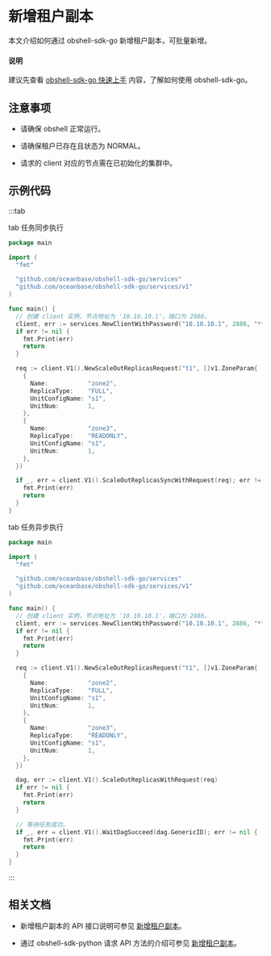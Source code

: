 # 新增租户副本

本文介绍如何通过 obshell-sdk-go 新增租户副本，可批量新增。

<main id="notice" type='explain'>
  <h4>说明</h4>
  <p>建议先查看 <a href='../100.quickstart-of-go.md'>obshell-sdk-go 快速上手</a> 内容，了解如何使用 obshell-sdk-go。</p>
</main>

## 注意事项

* 请确保 obshell 正常运行。

* 请确保租户已存在且状态为 NORMAL。

* 请求的 client 对应的节点需在已初始化的集群中。

## 示例代码

:::tab

tab 任务同步执行

```go
package main

import (
  "fmt"

  "github.com/oceanbase/obshell-sdk-go/services"
  "github.com/oceanbase/obshell-sdk-go/services/v1"
)

func main() {
  // 创建 client 实例，节点地址为 '10.10.10.1'，端口为 2886。
  client, err := services.NewClientWithPassword("10.10.10.1", 2886, "****")
  if err != nil {
    fmt.Print(err)
    return
  }

  req := client.V1().NewScaleOutReplicasRequest("t1", []v1.ZoneParam{
    {
      Name:           "zone2",
      ReplicaType:    "FULL",
      UnitConfigName: "s1",
      UnitNum:        1,
    },
    {
      Name:           "zone3",
      ReplicaType:    "READONLY",
      UnitConfigName: "s1",
      UnitNum:        1,
    },
  })

  if _, err = client.V1().ScaleOutReplicasSyncWithRequest(req); err != nil {
    fmt.Print(err)
    return
  }
}
```

tab 任务异步执行

```go
package main

import (
  "fmt"

  "github.com/oceanbase/obshell-sdk-go/services"
  "github.com/oceanbase/obshell-sdk-go/services/v1"
)

func main() {
  // 创建 client 实例，节点地址为 '10.10.10.1'，端口为 2886。
  client, err := services.NewClientWithPassword("10.10.10.1", 2886, "****")
  if err != nil {
    fmt.Print(err)
    return
  }

  req := client.V1().NewScaleOutReplicasRequest("t1", []v1.ZoneParam{
    {
      Name:           "zone2",
      ReplicaType:    "FULL",
      UnitConfigName: "s1",
      UnitNum:        1,
    },
    {
      Name:           "zone3",
      ReplicaType:    "READONLY",
      UnitConfigName: "s1",
      UnitNum:        1,
    },
  })

  dag, err := client.V1().ScaleOutReplicasWithRequest(req)
  if err != nil {
    fmt.Print(err)
    return
  }

  // 等待任务成功。
  if _, err = client.V1().WaitDagSucceed(dag.GenericID); err != nil {
    fmt.Print(err)
    return
  }
}
```

:::

## 相关文档

* 新增租户副本的 API 接口说明可参见 [新增租户副本](../../../400.obshell-api-reference/500.tenant-management/1000.add-tenant-replica.md)。

* 通过 obshell-sdk-python 请求 API 方法的介绍可参见 [新增租户副本](../../100.python/500.tenant-management/1000.add-tenant-replica-of-python.md)。
